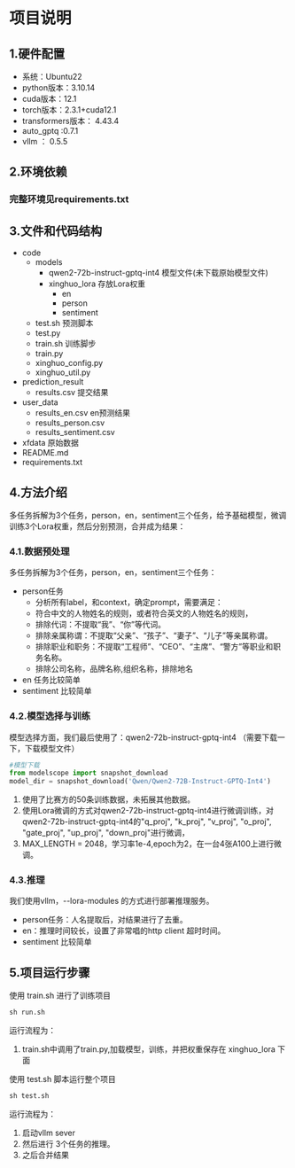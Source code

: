 # 项目说明
## 1.硬件配置
- 系统：Ubuntu22
- python版本：3.10.14
- cuda版本：12.1
- torch版本：2.3.1+cuda12.1
- transformers版本： 4.43.4
- auto_gptq :0.7.1
- vllm ： 0.5.5
## 2.环境依赖
### 完整环境见requirements.txt
## 3.文件和代码结构
- code 
  - models 
    - qwen2-72b-instruct-gptq-int4 模型文件(未下载原始模型文件)
    - xinghuo_lora 存放Lora权重
      - en 
      - person
      - sentiment
  - test.sh 预测脚本
  - test.py 
  - train.sh 训练脚步
  - train.py 
  - xinghuo_config.py
  - xinghuo_util.py
- prediction_result  
  - results.csv 提交结果
- user_data
  - results_en.csv en预测结果
  - results_person.csv
  - results_sentiment.csv
- xfdata 原始数据
- README.md
- requirements.txt
## 4.方法介绍
多任务拆解为3个任务，person，en，sentiment三个任务，给予基础模型，微调训练3个Lora权重，然后分别预测，合并成为结果：
### 4.1.数据预处理
多任务拆解为3个任务，person，en，sentiment三个任务：
- person任务
  - 分析所有label，和context，确定prompt，需要满足：
  - 符合中文的人物姓名的规则，或者符合英文的人物姓名的规则，
  - 排除代词：不提取“我”、“你”等代词。 
  - 排除亲属称谓：不提取“父亲”、“孩子”、“妻子”、“儿子”等亲属称谓。 
  - 排除职业和职务：不提取“工程师”、“CEO”、“主席”、“警方”等职业和职务名称。 
  - 排除公司名称，品牌名称,组织名称，排除地名
- en 任务比较简单
- sentiment 比较简单
### 4.2.模型选择与训练
模型选择方面，我们最后使用了：qwen2-72b-instruct-gptq-int4 （需要下载一下，下载模型文件）
```python
#模型下载
from modelscope import snapshot_download
model_dir = snapshot_download('Qwen/Qwen2-72B-Instruct-GPTQ-Int4')
```
1. 使用了比赛方的50条训练数据，未拓展其他数据。
2. 使用Lora微调的方式对qwen2-72b-instruct-gptq-int4进行微调训练，对qwen2-72b-instruct-gptq-int4的"q_proj", "k_proj", "v_proj", "o_proj", "gate_proj", "up_proj", "down_proj"进行微调，
3. MAX_LENGTH = 2048，学习率1e-4,epoch为2，在一台4张A100上进行微调。

### 4.3.推理
我们使用vllm，--lora-modules 的方式进行部署推理服务。
- person任务：人名提取后，对结果进行了去重。
- en：推理时间较长，设置了非常唱的http client 超时时间。
- sentiment 比较简单

## 5.项目运行步骤
使用 train.sh 进行了训练项目
```python
sh run.sh
```
运行流程为：
1. train.sh中调用了train.py,加载模型，训练，并把权重保存在 xinghuo_lora 下面

使用 test.sh 脚本运行整个项目
```python
sh test.sh
```
运行流程为：
1. 启动vllm sever
2. 然后进行 3个任务的推理。
3. 之后合并结果